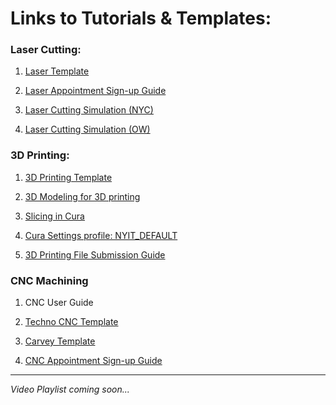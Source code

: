 # Links to Tutorials & Templates:

### Laser Cutting:

1. [Laser Template](https://nyinstituteoftechnology-my.sharepoint.com/:u:/g/personal/ewilli14_nyit_edu/Edrnl2BDK2pDirg6ch4AA4wB0ho-PgOg6iqs-CfuwpBaPw?&download=1)

2. [Laser Appointment Sign-up Guide](https://digitalfabricationlab-nyit-soad.github.io/resources/Tutorials&Templates/SubmissionGuide/)

3. [Laser Cutting Simulation (NYC)](https://nyinstituteoftechnology-my.sharepoint.com/:p:/r/personal/ewilli14_nyit_edu/Documents/OPENFORALL/Laser%20Cutting%20Simulation%20MA.ppsx?download=1)

4. [Laser Cutting Simulation (OW)](https://nyinstituteoftechnology-my.sharepoint.com/:p:/r/personal/ewilli14_nyit_edu/Documents/OPENFORALL/Laser%20Cutting%20Simulation%20OW.ppsx?download=1)

   
### 3D Printing:

1. [3D Printing Template](https://nyinstituteoftechnology-my.sharepoint.com/:u:/g/personal/ewilli14_nyit_edu/EVzReFkn8YdHitoV-DHkpykBfJsh3-fggMV78llRn1iQJA?&download=1)

2. [3D Modeling for 3D printing](https://digitalfabricationlab-nyit-soad.github.io/resources/Tutorials&Templates/3Dprinters/ModelingGuide/)

3. [Slicing in Cura](https://github.com/DigitalFabricationLab-NYIT-SoAD/resources/Tutorials&Templates/3Dprinters/CuraSlicer)

4. [Cura Settings profile: NYIT_DEFAULT](https://nyinstituteoftechnology-my.sharepoint.com/:u:/g/personal/ewilli14_nyit_edu/EbouiW7vc0dHkELPlRN5e20BUlDckUIrzU68MyBVNr9OSw?download=1)

5. [3D Printing File Submission Guide](https://digitalfabricationlab-nyit-soad.github.io/resources/Tutorials&Templates/SubmissionGuide/)

### CNC Machining

1. CNC User Guide

2. [Techno CNC Template](https://nyinstituteoftechnology-my.sharepoint.com/:u:/r/personal/ewilli14_nyit_edu/Documents/OPENFORALL/Techno_CNC_TEMPLATE.3dm?download=1)

3. [Carvey Template](https://nyinstituteoftechnology-my.sharepoint.com/:u:/r/personal/ewilli14_nyit_edu/Documents/OPENFORALL/Carvey_CNC_TEMPLATE.3dm?download=1)

4. [CNC Appointment Sign-up Guide](https://digitalfabricationlab-nyit-soad.github.io/resources/Tutorials&Templates/SubmissionGuide/)

___

_Video Playlist coming soon..._
   
